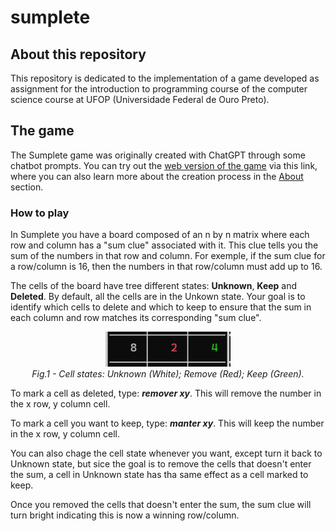 # sumplete
## About this repository
  This repository is dedicated to the implementation of a game developed as assignment for the introduction to programming course of the computer science course at UFOP (Universidade Federal de Ouro Preto).

## The game
  The Sumplete game was originally created with ChatGPT through some chatbot prompts. You can try out the [web version of the game](https://sumplete.com/) via this link, where you can also learn more about the creation process in the [About](https://sumplete.com/about/) section.

### How to play
  In Sumplete you have a board composed of an n by n matrix where each row and column has a "sum clue" associated with it. This clue tells you the sum of the numbers in that row and column. For exemple, if the sum clue for a row/column is 16, then the numbers in that row/column must add up to 16.
  
  The cells of the board have tree different states: **Unknown**, **Keep** and **Deleted**. By default, all the cells are in the Unkown state. Your goal is to identify which cells to delete and which to keep to ensure that the sum in each column and row matches its corresponding "sum clue".

<p align="center">
  <img width="200" src="Sumplete/images/cell-states.png" alt="Cell states"> <br>
  <i>Fig.1 - Cell states: Unknown (White); Remove (Red); Keep (Green).</i>
</p>

To mark a cell as deleted, type: **_remover xy_**. This will remove the number in the x row, y column cell.

To mark a cell you want to keep, type: **_manter xy_**. This will keep the number in the x row, y column cell.

You can also chage the cell state whenever you want, except turn it back to Unknown state, but sice the goal is to remove the cells that doesn't enter the sum, a cell in Unknown state has tha same effect as a cell marked to keep.

Once you removed the cells that doesn't enter the sum, the sum clue  will turn bright indicating this is now a winning row/column.

